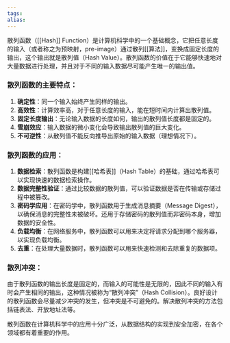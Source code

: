 ```yaml
---
tags: 
alias:
---
```


散列函数（[[Hash]] Function）是计算机科学中的一个基础概念，它把任意长度的输入（或者称之为预映射，pre-image）通过散列[[算法]]，变换成固定长度的输出，这个输出就是散列值（Hash Value）。散列函数的价值在于它能够快速地对大量数据进行处理，并且对于不同的输入数据尽可能产生唯一的输出值。

### 散列函数的主要特点：

1. **确定性**：同一个输入始终产生同样的输出。
2. **高效性**：计算效率高，对于任意长度的输入，能在短时间内计算出散列值。
3. **固定长度输出**：无论输入数据的长度如何，输出的散列值长度都是固定的。
4. **雪崩效应**：输入数据的微小变化会导致输出散列值的巨大变化。
5. **不可逆性**：从散列值不能反向推导出原始的输入数据（理想情况下）。

### 散列函数的应用：

1. **数据检索**：散列函数是构建[[哈希表]]（Hash Table）的基础，通过哈希表可以实现快速的数据检索操作。
2. **数据完整性验证**：通过比较数据的散列值，可以验证数据是否在传输或存储过程中被篡改。
3. **密码学应用**：在密码学中，散列函数用于生成消息摘要（Message Digest），以确保消息的完整性未被破坏。还用于存储密码的散列值而非密码本身，增加数据的安全性。
4. **负载均衡**：在网络服务中，散列函数可以用来决定将请求分配到哪个服务器，以实现负载均衡。
5. **去重**：在处理大量数据时，散列函数可以用来快速检测和去除重复的数据项。

### 散列冲突：

由于散列函数的输出长度是固定的，而输入的可能性是无限的，因此不同的输入有时会产生相同的输出，这种情况被称为“散列冲突”（Hash Collision）。良好设计的散列函数会尽量减少冲突的发生，但冲突是不可避免的。解决散列冲突的方法包括链表法、开放地址法等。

散列函数在计算机科学中的应用十分广泛，从数据结构的实现到安全加密，在各个领域都有着重要的作用。